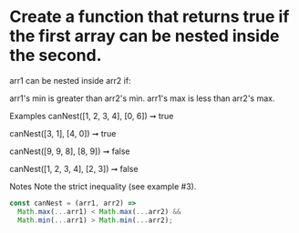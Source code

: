 # Create a function that returns true if the first array can be nested inside the second.

arr1 can be nested inside arr2 if:

arr1's min is greater than arr2's min.
arr1's max is less than arr2's max.

Examples
canNest([1, 2, 3, 4], [0, 6]) ➞ true

canNest([3, 1], [4, 0]) ➞ true

canNest([9, 9, 8], [8, 9]) ➞ false

canNest([1, 2, 3, 4], [2, 3]) ➞ false

Notes
Note the strict inequality (see example #3).

```javascript
const canNest = (arr1, arr2) =>
  Math.max(...arr1) < Math.max(...arr2) &&
  Math.min(...arr1) > Math.min(...arr2);
```
